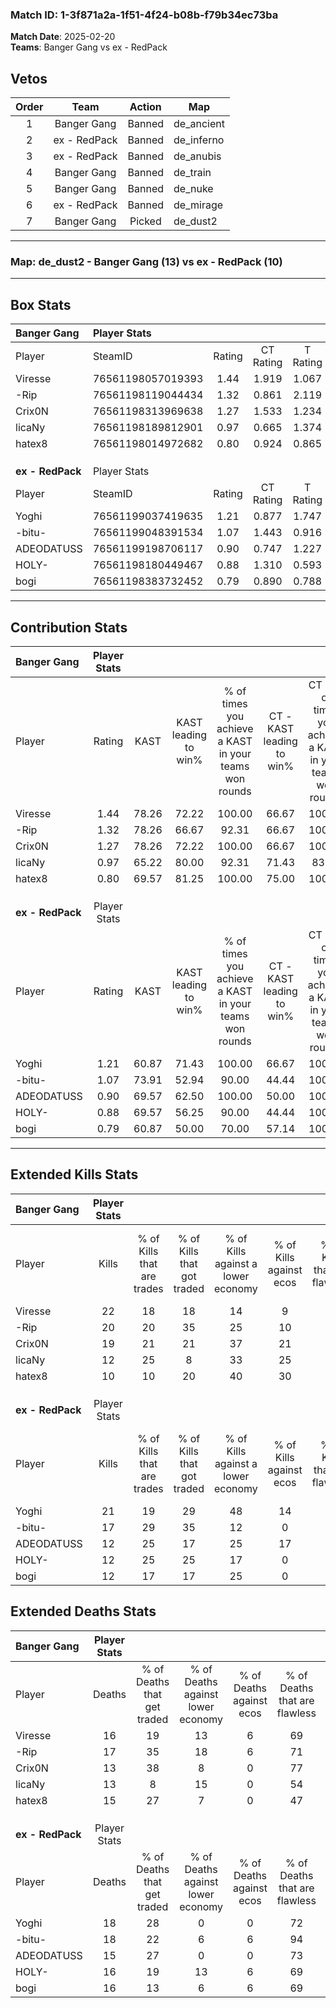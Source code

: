 ### Match ID: 1-3f871a2a-1f51-4f24-b08b-f79b34ec73ba  
**Match Date**: 2025-02-20  
**Teams**: Banger Gang vs ex - RedPack  

## Vetos  

| Order | Team | Action | Map |
| :---: | :--: | :----: | --- |
| 1 | Banger Gang | Banned | de_ancient |
| 2 | ex - RedPack | Banned | de_inferno |
| 3 | ex - RedPack | Banned | de_anubis |
| 4 | Banger Gang | Banned | de_train |
| 5 | Banger Gang | Banned | de_nuke |
| 6 | ex - RedPack | Banned | de_mirage |
| 7 | Banger Gang | Picked | de_dust2 |

---  

### **Map**: de_dust2 - Banger Gang (13) vs ex - RedPack (10)  
---  

## Box Stats  

| **Banger Gang**  | Player Stats      |        |           |          |       |       |       |         |        |      |     |
| :- | :- | :-: | :-: | :-: | :-: | :-: | :-: | :-: | :-: | :-: | :-: |
| Player           | SteamID           | Rating | CT Rating | T Rating | KAST  |  ADR  | Kills | Assists | Deaths | K/D  | HS% |
| Viresse          | 76561198057019393 |  1.44  |   1.919   |  1.067   | 78.26 | 104.4 |  22   |    4    |   16   | 1.38 | 54  |
| -Rip             | 76561198119044434 |  1.32  |   0.861   |  2.119   | 78.26 | 92.0  |  20   |    9    |   17   | 1.18 | 70  |
| Crix0N           | 76561198313969638 |  1.27  |   1.533   |  1.234   | 78.26 | 65.4  |  19   |    3    |   13   | 1.46 | 52  |
| licaNy           | 76561198189812901 |  0.97  |   0.665   |  1.374   | 65.22 | 74.8  |  12   |   11    |   13   | 0.92 | 50  |
| hatex8           | 76561198014972682 |  0.80  |   0.924   |  0.865   | 69.57 | 56.7  |  10   |    5    |   15   | 0.67 | 30  |
|                  |                   |        |           |          |       |       |       |         |        |      |     |
|                  |                   |        |           |          |       |       |       |         |        |      |     |
|                  |                   |        |           |          |       |       |       |         |        |      |     |
| **ex - RedPack** | Player Stats      |        |           |          |       |       |       |         |        |      |     |
| Player           | SteamID           | Rating | CT Rating | T Rating | KAST  |  ADR  | Kills | Assists | Deaths | K/D  | HS% |
| Yoghi            | 76561199037419635 |  1.21  |   0.877   |  1.747   | 60.87 | 98.2  |  21   |    5    |   18   | 1.17 | 57  |
| -bitu-           | 76561199048391534 |  1.07  |   1.443   |  0.916   | 73.91 | 74.5  |  17   |    3    |   18   | 0.94 | 35  |
| ADEODATUSS       | 76561199198706117 |  0.90  |   0.747   |  1.227   | 69.57 | 64.4  |  12   |    6    |   15   | 0.80 | 58  |
| HOLY-            | 76561198180449467 |  0.88  |   1.310   |  0.593   | 69.57 | 64.1  |  12   |    6    |   16   | 0.75 | 58  |
| bogi             | 76561198383732452 |  0.79  |   0.890   |  0.788   | 60.87 | 58.2  |  12   |    4    |   16   | 0.75 | 50  |
---  

## Contribution Stats  

| **Banger Gang**  | Player Stats |       |                      |                                                        |                           |                                                             |                          |                                                            |
| :- | :-: | :-: | :-: | :-: | :-: | :-: | :-: | :-: |
| Player           |    Rating    | KAST  | KAST leading to win% | % of times you achieve a KAST in your teams won rounds | CT - KAST leading to win% | CT - % of times you achieve a KAST in your teams won rounds | T - KAST leading to win% | T - % of times you achieve a KAST in your teams won rounds |
| Viresse          |     1.44     | 78.26 |        72.22         |                         100.00                         |           66.67           |                           100.00                            |          77.78           |                           100.00                           |
| -Rip             |     1.32     | 78.26 |        66.67         |                         92.31                          |           66.67           |                           100.00                            |          66.67           |                           85.71                            |
| Crix0N           |     1.27     | 78.26 |        72.22         |                         100.00                         |           66.67           |                           100.00                            |          77.78           |                           100.00                           |
| licaNy           |     0.97     | 65.22 |        80.00         |                         92.31                          |           71.43           |                            83.33                            |          87.50           |                           100.00                           |
| hatex8           |     0.80     | 69.57 |        81.25         |                         100.00                         |           75.00           |                           100.00                            |          87.50           |                           100.00                           |
|                  |              |       |                      |                                                        |                           |                                                             |                          |                                                            |
|                  |              |       |                      |                                                        |                           |                                                             |                          |                                                            |
|                  |              |       |                      |                                                        |                           |                                                             |                          |                                                            |
| **ex - RedPack** | Player Stats |       |                      |                                                        |                           |                                                             |                          |                                                            |
| Player           |    Rating    | KAST  | KAST leading to win% | % of times you achieve a KAST in your teams won rounds | CT - KAST leading to win% | CT - % of times you achieve a KAST in your teams won rounds | T - KAST leading to win% | T - % of times you achieve a KAST in your teams won rounds |
| Yoghi            |     1.21     | 60.87 |        71.43         |                         100.00                         |           66.67           |                           100.00                            |          75.00           |                           100.00                           |
| -bitu-           |     1.07     | 73.91 |        52.94         |                         90.00                          |           44.44           |                           100.00                            |          62.50           |                           83.33                            |
| ADEODATUSS       |     0.90     | 69.57 |        62.50         |                         100.00                         |           50.00           |                           100.00                            |          75.00           |                           100.00                           |
| HOLY-            |     0.88     | 69.57 |        56.25         |                         90.00                          |           44.44           |                           100.00                            |          71.43           |                           83.33                            |
| bogi             |     0.79     | 60.87 |        50.00         |                         70.00                          |           57.14           |                           100.00                            |          42.86           |                           50.00                            |
---  

## Extended Kills Stats  

| **Banger Gang**  | Player Stats |                            |                            |                                    |                         |                              |                                 |                                       |                    |           |
| :- | :-: | :-: | :-: | :-: | :-: | :-: | :-: | :-: | :-: | :-: |
| Player           |    Kills     | % of Kills that are trades | % of Kills that got traded | % of Kills against a lower economy | % of Kills against ecos | % of Kills that are flawless | % of Kills that are close duels | % of Kills that are assisted by flash | Pistol Round Kills | AWP Kills |
| Viresse          |      22      |             18             |             18             |                 14                 |            9            |              82              |                0                |                   5                   |         3          |     2     |
| -Rip             |      20      |             20             |             35             |                 25                 |           10            |              50              |               15                |                   0                   |         4          |     1     |
| Crix0N           |      19      |             21             |             21             |                 37                 |           21            |              79              |                5                |                  11                   |         1          |     0     |
| licaNy           |      12      |             25             |             8              |                 33                 |           25            |              92              |                0                |                   0                   |         2          |     1     |
| hatex8           |      10      |             10             |             20             |                 40                 |           30            |              80              |                0                |                  10                   |         0          |     0     |
|                  |              |                            |                            |                                    |                         |                              |                                 |                                       |                    |           |
|                  |              |                            |                            |                                    |                         |                              |                                 |                                       |                    |           |
|                  |              |                            |                            |                                    |                         |                              |                                 |                                       |                    |           |
| **ex - RedPack** | Player Stats |                            |                            |                                    |                         |                              |                                 |                                       |                    |           |
| Player           |    Kills     | % of Kills that are trades | % of Kills that got traded | % of Kills against a lower economy | % of Kills against ecos | % of Kills that are flawless | % of Kills that are close duels | % of Kills that are assisted by flash | Pistol Round Kills | AWP Kills |
| Yoghi            |      21      |             19             |             29             |                 48                 |           14            |              76              |                5                |                   5                   |         0          |     0     |
| -bitu-           |      17      |             29             |             35             |                 12                 |            0            |              59              |                0                |                   0                   |         0          |    10     |
| ADEODATUSS       |      12      |             25             |             17             |                 25                 |           17            |              50              |                0                |                   8                   |         0          |     0     |
| HOLY-            |      12      |             25             |             25             |                 17                 |            0            |              58              |                8                |                   0                   |         1          |     0     |
| bogi             |      12      |             17             |             17             |                 25                 |            0            |              67              |                8                |                   0                   |         1          |     0     |
## Extended Deaths Stats  

| **Banger Gang**  | Player Stats |                             |                                   |                          |                               |                            |                           |               |
| :- | :-: | :-: | :-: | :-: | :-: | :-: | :-: | :-: |
| Player           |    Deaths    | % of Deaths that get traded | % of Deaths against lower economy | % of Deaths against ecos | % of Deaths that are flawless | % of Deaths that are close | % of Deaths while blinded | Deaths to AWP |
| Viresse          |      16      |             19              |                13                 |            6             |              69               |             6              |             0             |       2       |
| -Rip             |      17      |             35              |                18                 |            6             |              71               |             0              |             6             |       2       |
| Crix0N           |      13      |             38              |                 8                 |            0             |              77               |             0              |             0             |       2       |
| licaNy           |      13      |              8              |                15                 |            0             |              54               |             8              |             8             |       2       |
| hatex8           |      15      |             27              |                 7                 |            0             |              47               |             7              |             0             |       2       |
|                  |              |                             |                                   |                          |                               |                            |                           |               |
|                  |              |                             |                                   |                          |                               |                            |                           |               |
|                  |              |                             |                                   |                          |                               |                            |                           |               |
| **ex - RedPack** | Player Stats |                             |                                   |                          |                               |                            |                           |               |
| Player           |    Deaths    | % of Deaths that get traded | % of Deaths against lower economy | % of Deaths against ecos | % of Deaths that are flawless | % of Deaths that are close | % of Deaths while blinded | Deaths to AWP |
| Yoghi            |      18      |             28              |                 0                 |            0             |              72               |             6              |             6             |       0       |
| -bitu-           |      18      |             22              |                 6                 |            6             |              94               |             6              |             6             |       1       |
| ADEODATUSS       |      15      |             27              |                 0                 |            0             |              73               |             7              |             7             |       2       |
| HOLY-            |      16      |             19              |                13                 |            6             |              69               |             6              |             6             |       1       |
| bogi             |      16      |             13              |                 6                 |            6             |              69               |             0              |             0             |       0       |
